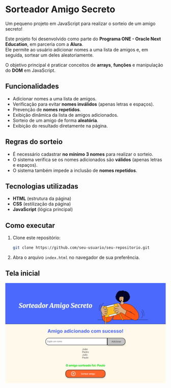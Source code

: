# Sorteador Amigo Secreto  
Um pequeno projeto em JavaScript para realizar o sorteio de um amigo secreto!  

Este projeto foi desenvolvido como parte do **Programa ONE - Oracle Next Education**, em parceria com a **Alura**.  
Ele permite ao usuário adicionar nomes a uma lista de amigos e, em seguida, sortear um deles aleatoriamente.  

O objetivo principal é praticar conceitos de **arrays**, **funções** e manipulação do **DOM** em JavaScript.  

## Funcionalidades
- Adicionar nomes a uma lista de amigos.  
- Verificação para evitar **nomes inválidos** (apenas letras e espaços).  
- Prevenção de **nomes repetidos**.  
- Exibição dinâmica da lista de amigos adicionados.  
- Sorteio de um amigo de forma **aleatória**.  
- Exibição do resultado diretamente na página.  

## Regras do sorteio
- É necessário cadastrar **no mínimo 3 nomes** para realizar o sorteio.  
- O sistema verifica se os nomes adicionados são **válidos** (apenas letras e espaços).  
- O sistema também impede a inclusão de **nomes repetidos**.  

## Tecnologias utilizadas
- **HTML** (estrutura da página)  
- **CSS** (estilização da página)  
- **JavaScript** (lógica principal)  

## Como executar
1. Clone este repositório:
   ```bash
   git clone https://github.com/seu-usuario/seu-repositorio.git
   ```
2. Abra o arquivo `index.html` no navegador de sua preferência.

## Tela inicial
![Tela inicial do projeto](./screenshot.png)
